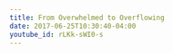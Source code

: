 ```yaml
---
title: From Overwhelmed to Overflowing
date: 2017-06-25T10:30:40-04:00
youtube_id: rLKk-sWI0-s
---
```

